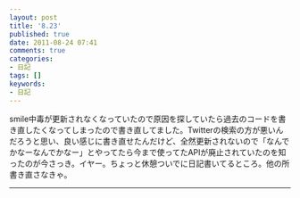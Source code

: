 ```yaml
---
layout: post
title: '8.23'
published: true
date: 2011-08-24 07:41
comments: true
categories:
- 日記
tags: []
keywords:
- 日記
---
```

smile中毒が更新されなくなっていたので原因を探していたら過去のコードを書き直したくなってしまったので書き直してました。Twitterの検索の方が悪いんだろうと思い、良い感じに書き直せたんだけど、全然更新されないので「なんでかなーなんでかなー」とやってたら今まで使ってたAPIが廃止されていたのを知ったのが今さっき。イヤー。ちょっと休憩ついでに日記書いてるところ。他の所書き直さなきゃ。

---

